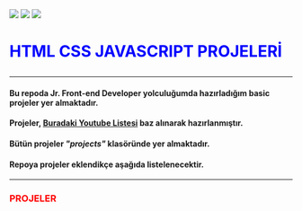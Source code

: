 <img  src="https://skillicons.dev/icons?i=html" />
<img  src="https://skillicons.dev/icons?i=css" />
<img  src="https://skillicons.dev/icons?i=js" />

# <p style="color: blue">HTML CSS JAVASCRIPT PROJELERİ</p>

<hr>

#### Bu repoda Jr. Front-end Developer yolculuğumda hazırladığım basic projeler yer almaktadır.

#### Projeler, [Buradaki Youtube Listesi]() baz alınarak hazırlanmıştır.

#### Bütün projeler *"projects"* klasöründe yer almaktadır.

#### Repoya projeler eklendikçe aşağıda listelenecektir.

<hr>

### <p style="color: red">PROJELER</p>
